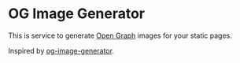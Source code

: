 # OG Image Generator

This is service to generate [Open Graph](https://ogp.me/) images for your static pages. 

Inspired by [og-image-generator](https://github.com/sagarhani/og-image-generator).
